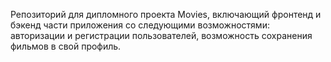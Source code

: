 Репозиторий для дипломного проекта Movies, включающий фронтенд и бэкенд части приложения со следующими возможностями: авторизации и регистрации пользователей, возможность сохранения фильмов в свой профиль.

